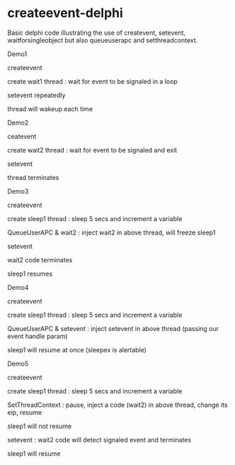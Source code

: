 # createevent-delphi
Basic delphi code illustrating the use of createvent, setevent, waitforsingleobject but also queueuserapc and setthreadcontext.

Demo1

createevent

create wait1 thread : wait for event to be signaled in a loop

setevent repeatedly

thread will wakeup each time

Demo2

ceatevent

create wait2 thread : wait for event to be signaled and exit

setevent

thread terminates

Demo3

createevent

create sleep1 thread : sleep 5 secs and increment a variable

QueueUserAPC & wait2 : inject wait2 in above thread, will freeze sleep1

setevent

wait2 code terminates

sleep1 resumes

Demo4

createevent

create sleep1 thread : sleep 5 secs and increment a variable

QueueUserAPC & setevent : inject setevent in above thread (passing our event handle param)

sleep1 will resume at once (sleepex is alertable)

Demo5

createevent

create sleep1 thread : sleep 5 secs and increment a variable

SetThreadContext : pause, inject a code (wait2) in above thread, change its eip, resume

sleep1 will not resume

setevent : wait2 code will detect signaled event and terminates

sleep1 will resume

